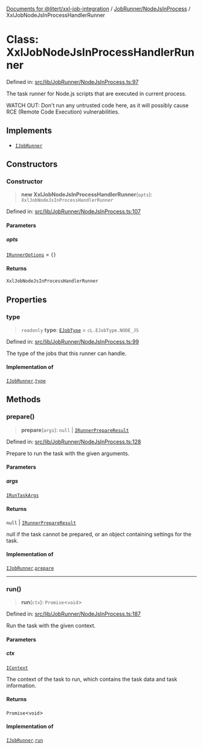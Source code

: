 [Documents for @litert/xxl-job-integration](../../../index.md) / [JobRunner/NodeJsInProcess](../index.md) / XxlJobNodeJsInProcessHandlerRunner

# Class: XxlJobNodeJsInProcessHandlerRunner

Defined in: [src/lib/JobRunner/NodeJsInProcess.ts:97](https://github.com/litert/xxl-job-integration.js/blob/master/src/lib/JobRunner/NodeJsInProcess.ts#L97)

The task runner for Node.js scripts that are executed in current process.

WATCH OUT: Don't run any untrusted code here, as it will possibly cause RCE
(Remote Code Execution) vulnerabilities.

## Implements

- [`IJobRunner`](../../../Executor/Typings/interfaces/IJobRunner.md)

## Constructors

### Constructor

> **new XxlJobNodeJsInProcessHandlerRunner**(`opts`): `XxlJobNodeJsInProcessHandlerRunner`

Defined in: [src/lib/JobRunner/NodeJsInProcess.ts:107](https://github.com/litert/xxl-job-integration.js/blob/master/src/lib/JobRunner/NodeJsInProcess.ts#L107)

#### Parameters

##### opts

[`IRunnerOptions`](../interfaces/IRunnerOptions.md) = `{}`

#### Returns

`XxlJobNodeJsInProcessHandlerRunner`

## Properties

### type

> `readonly` **type**: [`EJobType`](../../../Constants/enumerations/EJobType.md) = `cL.EJobType.NODE_JS`

Defined in: [src/lib/JobRunner/NodeJsInProcess.ts:99](https://github.com/litert/xxl-job-integration.js/blob/master/src/lib/JobRunner/NodeJsInProcess.ts#L99)

The type of the jobs that this runner can handle.

#### Implementation of

[`IJobRunner`](../../../Executor/Typings/interfaces/IJobRunner.md).[`type`](../../../Executor/Typings/interfaces/IJobRunner.md#type)

## Methods

### prepare()

> **prepare**(`args`): `null` \| [`IRunnerPrepareResult`](../../../Executor/Typings/interfaces/IRunnerPrepareResult.md)

Defined in: [src/lib/JobRunner/NodeJsInProcess.ts:128](https://github.com/litert/xxl-job-integration.js/blob/master/src/lib/JobRunner/NodeJsInProcess.ts#L128)

Prepare to run the task with the given arguments.

#### Parameters

##### args

[`IRunTaskArgs`](../../../Executor/Typings/type-aliases/IRunTaskArgs.md)

#### Returns

`null` \| [`IRunnerPrepareResult`](../../../Executor/Typings/interfaces/IRunnerPrepareResult.md)

null if the task cannot be prepared, or an object containing settings for the task.

#### Implementation of

[`IJobRunner`](../../../Executor/Typings/interfaces/IJobRunner.md).[`prepare`](../../../Executor/Typings/interfaces/IJobRunner.md#prepare)

***

### run()

> **run**(`ctx`): `Promise`\<`void`\>

Defined in: [src/lib/JobRunner/NodeJsInProcess.ts:187](https://github.com/litert/xxl-job-integration.js/blob/master/src/lib/JobRunner/NodeJsInProcess.ts#L187)

Run the task with the given context.

#### Parameters

##### ctx

[`IContext`](../../../Executor/Typings/interfaces/IContext.md)

The context of the task to run, which contains the task data and task information.

#### Returns

`Promise`\<`void`\>

#### Implementation of

[`IJobRunner`](../../../Executor/Typings/interfaces/IJobRunner.md).[`run`](../../../Executor/Typings/interfaces/IJobRunner.md#run)
